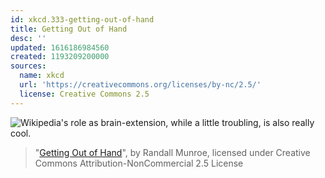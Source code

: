 ```yaml
---
id: xkcd.333-getting-out-of-hand
title: Getting Out of Hand
desc: ''
updated: 1616186984560
created: 1193209200000
sources:
  name: xkcd
  url: 'https://creativecommons.org/licenses/by-nc/2.5/'
  license: Creative Commons 2.5
---
```

![Wikipedia's role as brain-extension, while a little troubling, is also really cool.](https://imgs.xkcd.com/comics/getting_out_of_hand.png)
> "[Getting Out of Hand](https://xkcd.com/333/)", by Randall Munroe, licensed under Creative Commons Attribution-NonCommercial 2.5 License
